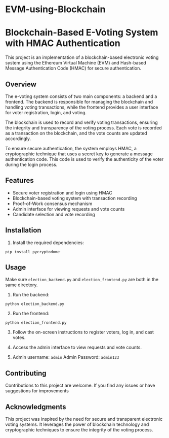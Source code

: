 # EVM-using-Blockchain
# Blockchain-Based E-Voting System with HMAC Authentication

This project is an implementation of a blockchain-based electronic voting system using the Ethereum Virtual Machine (EVM) and Hash-based Message Authentication Code (HMAC) for secure authentication.

## Overview

The e-voting system consists of two main components: a backend and a frontend. The backend is responsible for managing the blockchain and handling voting transactions, while the frontend provides a user interface for voter registration, login, and voting.

The blockchain is used to record and verify voting transactions, ensuring the integrity and transparency of the voting process. Each vote is recorded as a transaction on the blockchain, and the vote counts are updated accordingly.

To ensure secure authentication, the system employs HMAC, a cryptographic technique that uses a secret key to generate a message authentication code. This code is used to verify the authenticity of the voter during the login process.

## Features

- Secure voter registration and login using HMAC
- Blockchain-based voting system with transaction recording
- Proof-of-Work consensus mechanism
- Admin interface for viewing requests and vote counts
- Candidate selection and vote recording

## Installation

1. Install the required dependencies:

`pip install pycryptodome`

## Usage

Make sure `election_backend.py` and `election_frontend.py` are both in the same directory.

1. Run the backend:

`python election_backend.py`

2. Run the frontend:

`python election_frontend.py`

3. Follow the on-screen instructions to register voters, log in, and cast votes.

4. Access the admin interface to view requests and vote counts.

5. Admin username: `admin`
   Admin Password: `admin123`

## Contributing

Contributions to this project are welcome. If you find any issues or have suggestions for improvements

## Acknowledgments

This project was inspired by the need for secure and transparent electronic voting systems. It leverages the power of blockchain technology and cryptographic techniques to ensure the integrity of the voting process.
